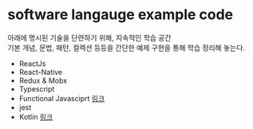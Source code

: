 # software langauge example code
아래에 명시된 기술을 단련하기 위해, 지속적인 학습 공간<br>
기본 개념, 문법, 패턴, 컬렉션 등등을 간단한 예제 구현을 통해 학습 정리해 놓는다.

- ReactJs
- React-Native
- Redux & Mobx
- Typescript
- Functional Javasciprt [링크](./functional_javascript)
- jest
- Kotlin [링크](./kotlin)